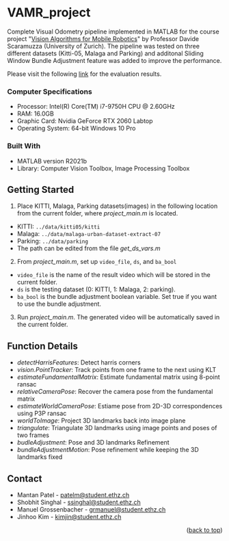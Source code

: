 # VAMR_project

Complete Visual Odometry pipeline implemented in MATLAB for the course project "[Vision Algorithms for Mobile Robotics](https://rpg.ifi.uzh.ch/teaching.html)" by Professor Davide Scaramuzza (University of Zurich). The pipeline was tested on three different datasets (Kitti-05, Malaga and Parking) and additonal Sliding Window Bundle Adjustment feature was added to improve the performance.  

Please visit the following [link](https://www.youtube.com/playlist?list=PL41a83_sExo0vBHgH7e4u8pi1S1inXTLd) for the evaluation results.

### Computer Specifications

* Processor: Intel(R) Core(TM) i7-9750H CPU @ 2.60GHz
* RAM: 16.0GB
* Graphic Card: Nvidia GeForce RTX 2060 Labtop 
* Operating System: 64-bit Windows 10 Pro

### Built With

* MATLAB version R2021b
* Library: Computer Vision Toolbox, Image Processing Toolbox

<!-- HOW TO USE -->
## Getting Started

1. Place KITTI, Malaga, Parking datasets(images) in the following location from the current folder, where _project_main.m_ is located.
* KITTI: `../data/kitti05/kitti`
* Malaga: `../data/malaga-urban-dataset-extract-07`
* Parking: `../data/parking`
* The path can be edited from the file _get_ds_vars.m_

2. From _project_main.m_, set up `video_file`, `ds`, and `ba_bool`
* `video_file` is the name of the result video which will be stored in the current folder.
* `ds` is the testing dataset (0: KITTI, 1: Malaga, 2: parking).
* `ba_bool` is the bundle adjustment boolean variable. Set true if you want to use the bundle adjustment.

3. Run _project_main.m_. The generated video will be automatically saved in the current folder.

## Function Details

* _detectHarrisFeatures_: Detect harris corners
* _vision.PointTracker_: Track points from one frame to the next using KLT
* _estimateFundamentalMatrix_: Estimate fundamental matrix using 8-point ransac
* _relativeCameraPose_: Recover the camera pose from the fundamental matrix
* _estimateWorldCameraPose_: Estiame pose from 2D-3D correspondences using P3P ransac
* _worldToImage_: Project 3D landmarks back into image plane
* _triangulate_: Triangulate 3D landmarks using image points and poses of two frames
* _budleAdjustment_: Pose and 3D landmarks Refinement
* _bundleAdjustmentMotion_: Pose refinement while keeping the 3D landmarks fixed

<!-- CONTACT -->
## Contact

* Mantan Patel  - patelm@student.ethz.ch
* Shobhit Singhal - ssinghal@student.ethz.ch
* Manuel Grossenbacher - grmanuel@student.ethz.ch
* Jinhoo Kim - kimjin@student.ethz.ch



<p align="right">(<a href="#top">back to top</a>)</p>


